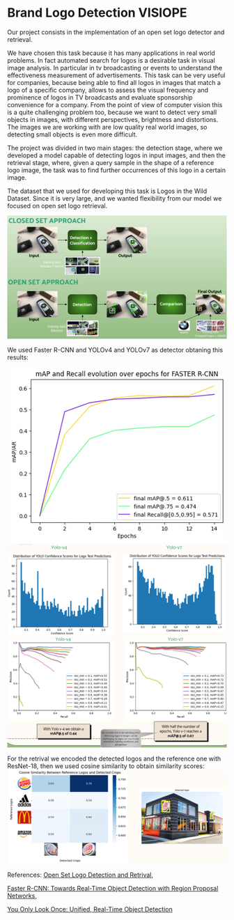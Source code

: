 # Brand Logo Detection VISIOPE
Our project consists in  the implementation of an open set logo detector and retrieval.

We have chosen this task because it has many applications in real world problems. 
In fact automated search for logos is a desirable task in visual image analysis. In particular in tv broadcasting or events to understand the effectiveness measurement of advertisements.
This task can be very useful for companies, because being able to find all logos in images that match a logo of a specific company, allows to assess the visual frequency and prominence of logos in TV broadcasts and evaluate sponsorship convenience for a company.
From the point of view of computer vision this is a quite challenging problem too, because we want to detect very small objects in images, with different perspectives, brightness and distortions. The images we are working with are low quality real world images, so detecting small objects is even more difficult.

The project was divided in two main stages: the detection stage, where we developed a model capable of detecting logos in input images, and then the retrieval stage, where, given a query sample in the shape of a reference logo image, the task was to find further occurrences of this logo in a certain image.

The dataset that we used for developing this task is Logos in the Wild Dataset. Since it is very large, and we wanted flexibility from our model we focused on open set logo retrieval.

![Closed set vs open set approach](open_vs_closed.png)

We used Faster R-CNN and YOLOv4 and YOLOv7 as detector obtaning this results:

![Faster R-CNN results](MAPRECALL_final.png)
![Yolo results](confidence.png)
![Yolo results](yolomaps.png)

For the retrival we encoded the detected logos and the reference one with ResNet-18, then we used cosine similarity to obtain similarity scores:
![Logo Matching](template_matching.png)

References:
[Open Set Logo Detection and Retrival](https://arxiv.org/pdf/1710.10891.pdf),

[Faster R-CNN: Towards Real-Time Object Detection with Region Proposal Networks](https://arxiv.org/abs/1506.01497),

[You Only Look Once: Unified, Real-Time Object Detection](https://arxiv.org/abs/1506.02640)
 
